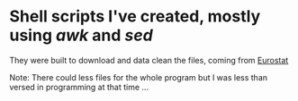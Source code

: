 # Shell scripts I've created, mostly using *awk* and *sed*

They were built to download and data clean the files, coming from [Eurostat](http://ec.europa.eu/eurostat/fr) 

Note: There could less files for the whole program but I was less than versed in programming at that time ... 


